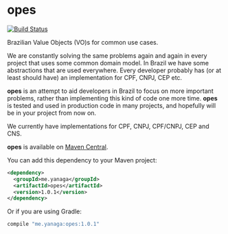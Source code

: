 # opes
[![Build Status](https://travis-ci.org/yanaga/opes.svg?branch=master)](https://travis-ci.org/yanaga/opes)

Brazilian Value Objects (VO)s for common use cases.

We are constantly solving the same problems again and again in every project that uses some common domain model. In Brazil we have some abstractions that are used everywhere. Every developer probably has (or at least should have) an implementation for CPF, CNPJ, CEP etc.

**opes** is an attempt to aid developers in Brazil to focus on more important problems, rather than implementing this kind of code one more time. **opes** is tested and used in production code in many projects, and hopefully will be in your project from now on.

We currently have implementations for CPF, CNPJ, CPF/CNPJ, CEP and CNS.

**opes** is available on [Maven Central](http://search.maven.org/#search%7Cga%7C1%7Ca%3A%22opes%22).

You can add this dependency to your Maven project:

```xml
<dependency>
  <groupId>me.yanaga</groupId>
  <artifactId>opes</artifactId>
  <version>1.0.1</version>
</dependency>
```

Or if you are using Gradle:

```groovy
compile "me.yanaga:opes:1.0.1"
```
